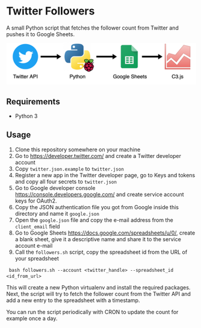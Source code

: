 # Twitter Followers

A small Python script that fetches the follower count from Twitter and pushes it to Google Sheets.


![Workflow](/img/workflow.png)

## Requirements
- Python 3

## Usage
1. Clone this repository somewhere on your machine 
1. Go to https://developer.twitter.com/ and create a Twitter developer account
1. Copy `twitter.json.example` to `twitter.json`
1. Register a new app in the Twitter developer page, go to Keys and tokens and copy all four secrets to `twitter.json`
1. Go to Google developer console https://console.developers.google.com/ and create service account keys for OAuth2.
1. Copy the JSON authentication file you got from Google inside this directory and name it `google.json`
1. Open the `google.json` file and copy the e-mail address from the `client_email` field
1. Go to Google Sheets https://docs.google.com/spreadsheets/u/0/, create a blank sheet, give it a descriptive name and share it to the service account e-mail
1. Call the `followers.sh` script, copy the spreadsheet id from the URL of your spreadsheet

```
 bash followers.sh --account <twitter_handle> --spreadsheet_id <id_from_url>
```

This will create a new Python virtualenv and install the required packages. Next, the script will try to fetch the follower count from the Twitter API and add a new entry to the spreadsheet with a timestamp.

You can run the script periodically with CRON to update the count for example once a day.
